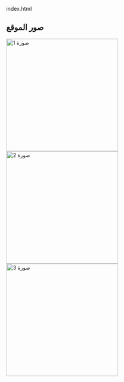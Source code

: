 index.html
<h2>صور الموقع</h2>

<img src="images/photo1.jpg" width="300" alt="صورة 1">
<img src="images/photo2.jpg" width="300" alt="صورة 2">
<img src="images/photo3.jpg" width="300" alt="صورة 3">
